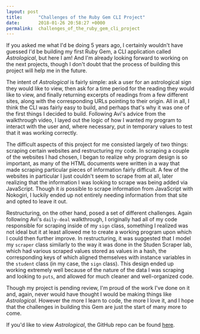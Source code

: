 ```yaml
---
layout: post
title:      "Challenges of the Ruby Gem CLI Project"
date:       2018-01-26 20:58:27 +0000
permalink:  challenges_of_the_ruby_gem_cli_project
---
```



If you asked me what I'd be doing 5 years ago, I certainly wouldn't have guessed I'd be building my first Ruby Gem, a CLI application called *Astrological*, but here I am! And I'm already looking forward to working on the next projects, though I don't doubt that the process of building this project will help me in the future.

The intent of *Astrological* is fairly simple: ask a user for an astrological sign they would like to view, then ask for a time period for the reading they would like to view, and finally returning excerpts of readings from a few different sites, along with the corresponding URLs pointing to their origin. All in all, I think the CLI was fairly easy to build, and perhaps that's why it was one of the first things I decided to build. Following Avi's advice from the walkthrough video, I layed out the logic of how I wanted my program to interact with the user and, where necessary, put in temporary values to test that it was working correctly.

The difficult aspects of this project for me consisted largely of two things: scraping certain websites and restructuring my code. In scraping a couple of the websites I had chosen, I began to realize why program design is so important, as many of the HTML documents were written in a way that made scraping particular pieces of information fairly difficult. A few of the websites in particular I just couldn't seem to scrape from at all, later realizing that the information I was looking to scrape was being added via JavaScript. Though it *is* possible to scrape information from JavaScript with Nokogiri, I luckily ended up not entirely needing information from that site and opted to leave it out.

Restructuring, on the other hand, posed a set of different challenges. Again following Avi's `daily-deal` walkthrough, I originally had all of my code responsible for scraping inside of my `sign` class, something I realized was not ideal but it at least allowed me to create a working program upon which I could then further improve. In restructuring, it was suggested that I model my `scraper` class similarly to the way it was done in the Studen Scraper lab, which had various scraped values stored as values in a hash, the corresponding keys of which aligned themselves with instance variables in the `student` class (in my case, the `sign` class). This design ended up working extremely well because of the nature of the data I was scraping and looking to `puts`, and allowed for much cleaner and well-organized code.

Though my project is pending review, I'm proud of the work I've done on it and, again, never would have thought I would be making things like *Astrological*. However the more I learn to code, the more I love it, and I hope that the challenges in building this Gem are just the start of many more to come.

If you'd like to view *Astrological*, the GitHub repo can be found [here](https://github.com/saurookadook/astrological-cli-app.git).







